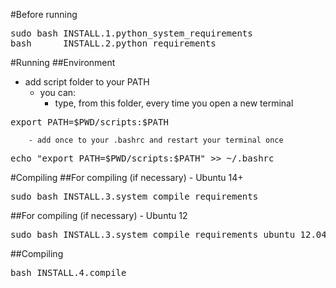 #Before running
<pre>
sudo bash INSTALL.1.python_system_requirements
bash      INSTALL.2.python_requirements
</pre>

#Running
##Environment
- add script folder to your PATH
    - you can:
        - type, from this folder, every time you open a new terminal
<pre>
export PATH=$PWD/scripts:$PATH
</pre>

        - add once to your .bashrc and restart your terminal once
<pre>
echo "export PATH=$PWD/scripts:$PATH" >> ~/.bashrc
</pre>
    

#Compiling
##For compiling (if necessary) - Ubuntu 14+
<pre>
sudo bash INSTALL.3.system_compile_requirements
</pre>

##For compiling (if necessary) - Ubuntu 12
<pre>
sudo bash INSTALL.3.system_compile_requirements_ubuntu_12.04
</pre>

##Compiling
<pre>
bash INSTALL.4.compile
</pre>



